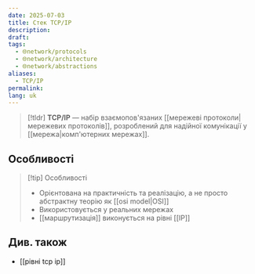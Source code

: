 ```yaml
---
date: 2025-07-03
title: Стек TCP/IP
description: 
draft: 
tags:
  - 🌐network/protocols
  - 🌐network/architecture
  - 🌐network/abstractions
aliases:
  - TCP/IP
permalink: 
lang: uk
---
```


> [!tldr]
> **TCP/IP** — набір взаємопов'язаних [[мережеві протоколи|мережевих протоколів]], розроблений для надійної комунікації у [[мережа|комп'ютерних мережах]].

## Особливості

> [!tip] Особливості
> - Орієнтована на практичність та реалізацію, а не просто абстрактну теорію як [[osi model|OSI]]
> - Використовується у реальних мережах
> - [[маршрутизація]] виконується на рівні [[IP]]

## Див. також

- [[рівні tcp ip]]